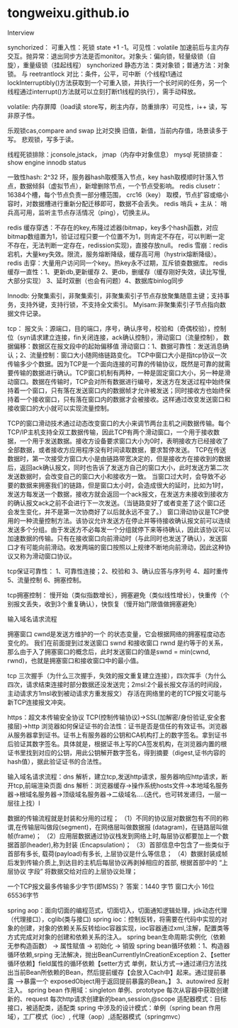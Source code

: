 # tongweixu.github.io

Interview

synchorized：
可重入性：死锁 state +1 -1。可见性：volatile 加速前后与主内存交互。抛异常：退出同步方法是否monitor。对象头：偏向锁，轻量级锁（自旋），重量级锁（挂起线程）
synchorized 静态方法：类对象锁；普通方法：对象锁。 与 reetrantlock 对比：条件，公平，可中断（个线程t1通过lockInterruptibly()方法获取到一个可重入锁，并执行一个长时间的任务，另一个线程通过interrupt()方法就可以立刻打断t1线程的执行），需手动释放。

volatile: 内存屏障（load读 store写，刷主内存，防重排序）可见性，i++ 读，写非原子性。

乐观锁cas,compare and swap 比对交换 旧值，新值，当前内存值，场景读多于写。
悲观锁，写多于读。

线程死锁排除：jconsole,jstack， jmap（内存中对象信息）
mysql 死锁排查：show engine innodb status

一致性hash: 2^32 环，服务器hash取模落入节点，key hash取模顺时针落入节点，数据倾斜（虚拟节点），新增删除节点，一个节点受影响。
redis clusetr：16384个槽，每个节点负责一部分槽范围， crc16（key） 取模，节点扩容或缩小容时，对数据槽进行重新分配迁移即可，数据不会丢失。
redis 哨兵 +  主从： 哨兵高可用，监听主节点存活情况（ping），切换主从。

redis 缓存穿透：不存在的key,布隆过滤器(bitmap，key多个hash函数，对应bitmap数组置为1，验证过程只要一个位置不为1，则肯定不存在，可以判断一定不存在，无法判断一定存在，redission实现)，直接存放null。
redis 雪崩：redis 宕机，大量key失效。限流，服务熔断降级，缓存高可用（hystrix熔断降级）。
redis 击穿：大量用户访问同一个key。热key永不过期，互斥锁查数据库。
redis 缓存一直性：1、更新db,更新缓存  2、更db，删缓存（缓存刚好失效，读比写慢,大部分实现） 3、延时双删（也会有问题）4、数据库binlog同步 

Innodb: 分聚集索引，非聚集索引，非聚集索引子节点存放聚集随意主键；支持事务，支持外键，支持行锁，不支持全文索引。
Myisam:非聚集索引子节点指向数据文件记录。

tcp：
报文头：源端口，目的端口，序号，确认序号，校验和（奇偶校验），控制位（syn请求建立连接，fin关闭连接，ack确认控制），滑动窗口（流量控制），
       数据偏移：数据区在报文段中的起始偏移值
滑动窗口：1、数据可靠性：发送消息确认；2、流量控制：窗口大小随网络链路变化。
TCP中窗口大小是指tcp协议一次传输多少个数据。因为TCP是一个面向连接的可靠的传输协议，既然是可靠的就需要传输的数据进行确认。TCP窗口机制有两种，一种是固定窗口大小，另一种是滑动窗口。数据在传输时，TCP会对所有数据进行编号，发送方在发送过程中始终保持着一个窗口，只有落在发送窗口内的数据帧才允许被发送；同时接收方也始终保持着一个接收窗口，只有落在窗口内的数据才会被接收。这样通过改变发送窗口和接收窗口的大小就可以实现流量控制。

TCP的窗口滑动技术通过动态改变窗口的大小来调节两台主机之间数据传输。每个TCP/IP主机支持全双工数据传输，因此TCP有两个滑动窗口，一个用于接收数据，一个用于发送数据。接收方设备要求窗口大小为0时，表明接收方已经接收了全部数据，或者接收方应用程序没有时间读取数据，要求暂停发送。
TCP在传送数据时，第一次接受方窗口大小是由链路带宽决定的，但是接收方在接收到的数据后，返回ack确认报文，同时也告诉了发送方自己的窗口大小，此时发送方第二次发送数据时，会改变自己的窗口大小和接收方一致。
当窗口过大时，会导致不必要的数据来拥塞我们的链路，但是窗口太小时，会造成很大的延时，比如为1时，发送方每发送一个数据，接收方就会返回一个ack报文，在发送方未接收到接收方的确认报文ack之前不会进行下一次发送。（当链路变好了或者变差了这个窗口还会发生变化，并不是第一次协商好了以后就永远不变了。）
窗口滑动协议是TCP使用的一种流量控制方法。该协议允许发送方在停止并等待接收确认报文前可以连续发送多个分组。由于发送方不必每发一个分组就停下来等待确认，因此该协议可以加速数据的传输。只有在接收窗口向前滑动时（与此同时也发送了确认），发送窗口才有可能向前滑动。收发两端的窗口按照以上规律不断地向前滑动，因此这种协议又称为滑动窗口协议。

tcp保证可靠性：
1、可靠性连接；2、校验和 3、确认应答与序列号 4、超时重传 5、流量控制 6、拥塞控制。

tcp拥塞控制：
慢开始（类似指数增长），拥塞避免（类似线性增长），快重传（个别报文丢失，收到3个重复确认），快恢复（慢开始门限值做拥塞避免）

输入域名请求流程

拥塞窗口 cwnd是发送方维护的一个 的状态变量，它会根据网络的拥塞程度动态变化的。
我们在前面提到过发送窗口 swnd 和接收窗口 rwnd 是约等于的关系，那么由于入了拥塞窗口的概念后，此时发送窗口的值是swnd = min(cwnd, rwnd)，也就是拥塞窗口和接收窗口中的最小值。

tcp 三次握手（为什么三次握手，失效的报文重复建立连接），四次挥手（为什么四次，请求结束连接时部分数据还没发送完；2msl:2个最长报文存活的时间段，主动请求方1msl收到被动请求方重发报文）
存活在网络里的老的TCP报文可能与新TCP连接报文冲突。

https：超文本传输安全协议
TCP(控制传输协议)->SSL(加解密/身份验证,安全套接层)->http
浏览器如何保证证书的合法性：证书是否是信任的有效证书。浏览器从服务器拿到证书。证书上有服务器的公钥和CA机构打上的数字签名。拿到证书后验证其数字签名。具体就是，根据证书上写的CA签发机构，在浏览器内置的根证书里找到对应的公钥，用此公钥解开数字签名，得到摘要（digest,证书内容的hash值），据此验证证书的合法性。

输入域名请求流程：dns 解析，建立tcp,发送http请求，服务器响应http请求，断开tcp,前端渲染页面
dns 解析：浏览器缓存->操作系统hosts文件->本地域名服务器->根域名服务器->顶级域名服务器->二级域名....(迭代，也可转发递归，一层一层往上找）l

数据的传输流程就是封装和分用的过程；
（1）不同的协议层对数据包有不同的称谓,在传输层叫做段(segment)，在网络层叫做数据报 (datagram)，在链路层叫做帧(frame)；
（2）应用层数据通过协议栈发到网络上时,每层协议都要加上一个数据首部(header),称为封装 (Encapsulation)；
（3）首部信息中包含了一些类似于首部有多长, 载荷(payload)有多长, 上层协议是什么等信息；
（4）数据封装成帧后发到传输介质上,到达目的主机后每层协议再剥掉相应的首部, 根据首部中的 “上层协议 字段” 将数据交给对应的上层协议处理；

一个TCP报文最多传输多少字节(即MSS)？
答案：1440 字节
窗口大小 16位 65536字节

spring aop：面向切面的编程范式，切面切入，切面通知逻辑处理，jdk动态代理（代理接口），cglib(类与接口)
spring ioc：控制反转，将需要在代码中实现的对象的创建，对象的依赖关系反转给ioc容器实现，ioc容器通过xml,注解，配置类等方式完成对对象的创建和依赖关系的注入。
spring bean生命周期:实例化（依赖无参构造函数） -> 属性赋值 -> 初始化 -> 销毁
spring bean循环依赖：1、构造器循环依赖,srping 无法解决，抛出BeanCurrentlyInCreationException
                    2、【setter循环依赖】field属性的循环依赖【setter方式 单例，默认方式-->通过递归方法找出当前Bean所依赖的Bean，然后提前缓存【会放入Cach中】起来。通过提前暴露 -->暴露一个                          exposedObject用于返回提前暴露的Bean。】
                    3、autowired 反射注入。
spring bean 作用域：singleton 单例、prototype 每次从容器中获取创建新的、request 每次http请求创建新的bean,session,@scope
适配器模式：目标接口，被适配类，适配类
spring 中涉及的设计模式：单例（spring bean 作用域），工厂模式（ioc）, 代理（aop）,适配器模式（springmvc）
